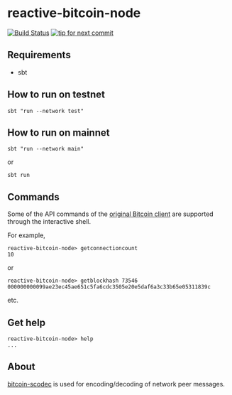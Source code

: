 # reactive-bitcoin-node

[![Build Status](https://travis-ci.org/yzernik/reactive-bitcoin-node.svg?branch=master)](https://travis-ci.org/yzernik/reactive-bitcoin-node)
[![tip for next commit](https://tip4commit.com/projects/1006.svg)](https://tip4commit.com/github/yzernik/reactive-bitcoin-node)


## Requirements

- sbt

## How to run on testnet

```
sbt "run --network test"
```

## How to run on mainnet

```
sbt "run --network main"
```

or

```
sbt run
```

## Commands

Some of the API commands of the [original Bitcoin client](https://en.bitcoin.it/wiki/Original_Bitcoin_client/API_calls_list) are supported through the interactive shell.

For example,

```
reactive-bitcoin-node> getconnectioncount
10
```

or

```
reactive-bitcoin-node> getblockhash 73546
000000000099ae23ec45ae651c5fa6cdc3505e20e5daf6a3c33b65e05311839c
```

etc.


## Get help

```
reactive-bitcoin-node> help
...
```

## About

[bitcoin-scodec](https://github.com/yzernik/bitcoin-scodec) is used for encoding/decoding of network peer messages.
